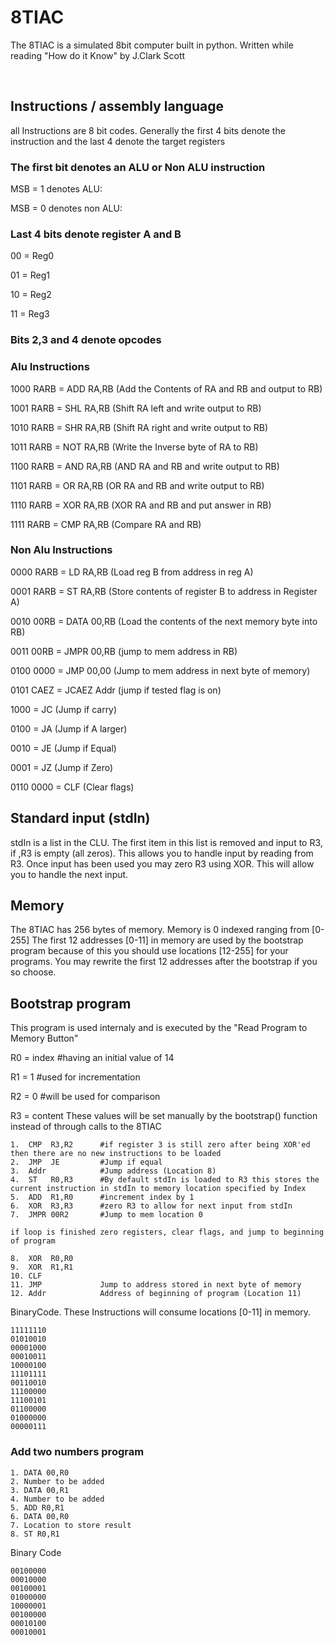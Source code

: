 # 8TIAC
The 8TIAC is a simulated 8bit computer built in python. Written while reading "How do it Know" by J.Clark Scott

<br>

## Instructions / assembly language
all Instructions are 8 bit codes. Generally the first 4 bits denote the instruction
and the last 4 denote the target registers

### The first bit denotes an ALU or Non ALU instruction
MSB = 1 denotes ALU:

MSB = 0 denotes non ALU:



### Last 4 bits denote register A and B
00 = Reg0

01 = Reg1

10 = Reg2

11 = Reg3

### Bits 2,3 and 4 denote opcodes

### Alu Instructions
1000 RARB = ADD RA,RB  (Add the Contents of RA and RB and output to RB)

1001 RARB = SHL RA,RB  (Shift RA left and write output to RB)

1010 RARB = SHR RA,RB  (Shift RA right and write output to RB)

1011 RARB = NOT RA,RB  (Write the Inverse byte of RA to RB)

1100 RARB = AND RA,RB  (AND RA and RB and write output to RB)

1101 RARB = OR  RA,RB  (OR RA and RB and write output to RB)

1110 RARB = XOR RA,RB  (XOR RA and RB and put answer in RB)

1111 RARB = CMP RA,RB  (Compare RA and RB)

### Non Alu Instructions
0000 RARB = LD RA,RB      (Load reg B from address in reg A)

0001 RARB = ST RA,RB      (Store contents of register B to address in Register A)

0010 00RB = DATA 00,RB    (Load the contents of the next memory byte into RB)

0011 00RB = JMPR 00,RB    (jump to mem address in RB)

0100 0000 = JMP 00,00     (Jump to mem address in next byte of memory)

0101 CAEZ = JCAEZ Addr    (jump if tested flag is on)

1000 = JC            (Jump if carry)

0100 = JA            (Jump if A larger)

0010 = JE            (Jump if Equal)

0001 = JZ            (Jump if Zero)

0110 0000 = CLF           (Clear flags)


## Standard input (stdIn)
stdIn is a list in the CLU. The first item in this list is removed and input to R3, if ,R3 is empty (all zeros).
This allows you to handle input by reading from R3. Once input has been used you may zero R3 using XOR.
This will allow you to handle the next input.

## Memory
The 8TIAC has 256 bytes of memory. Memory is 0 indexed ranging from [0-255]
The first 12 addresses [0-11] in memory are used by the bootstrap program because of this you should use
locations [12-255] for your programs. You may rewrite the first 12 addresses after the bootstrap if you so choose.

## Bootstrap program
This program is used internaly and is executed by the "Read Program to Memory Button"

R0 = index #having an initial value of 14

R1 = 1     #used for incrementation

R2 = 0     #will be used for comparison

R3 = content
These values will be set manually by the bootstrap() function instead of through calls to the 8TIAC


    1.  CMP  R3,R2      #if register 3 is still zero after being XOR'ed then there are no new instructions to be loaded
    2.  JMP  JE         #Jump if equal
    3.  Addr            #Jump address (Location 8)
    4.  ST   R0,R3      #By default stdIn is loaded to R3 this stores the current instruction in stdIn to memory location specified by Index
    5.  ADD  R1,R0      #increment index by 1
    6.  XOR  R3,R3      #zero R3 to allow for next input from stdIn
    7.  JMPR 00R2       #Jump to mem location 0

    if loop is finished zero registers, clear flags, and jump to beginning of program

    8.  XOR  R0,R0       
    9.  XOR  R1,R1
    10. CLF
    11. JMP             Jump to address stored in next byte of memory
    12. Addr            Address of beginning of program (Location 11)



BinaryCode.  These Instructions will consume locations [0-11] in memory.
```
11111110
01010010
00001000
00010011
10000100
11101111
00110010
11100000
11100101
01100000
01000000
00000111
```

### Add two numbers program
    1. DATA 00,R0
    2. Number to be added
    3. DATA 00,R1
    4. Number to be added
    5. ADD R0,R1
    6. DATA 00,R0
    7. Location to store result
    8. ST R0,R1

Binary Code

```
00100000
00010000
00100001
01000000
10000001
00100000
00010100
00010001
```
